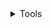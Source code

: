 <details>

<summary>Tools</summary>

```ruby
   "Hello World"
```

### 3D
- Blender
- Unity Pro Builder
- Unity Engine
- instant-meshes
- Spark
- Mixamo
### 3D
- Adobe Photoshop
- Premiere Pro
- Figma
- Canva
### 3D
- Visual Studio Code
- Visual Studio
- Inky
- C#
### 3D
- SourceTree
- Miro
- Git Hub
### 3D
- Visual Studio Code
- Visual Studio
- Inky
- C#

</details>
